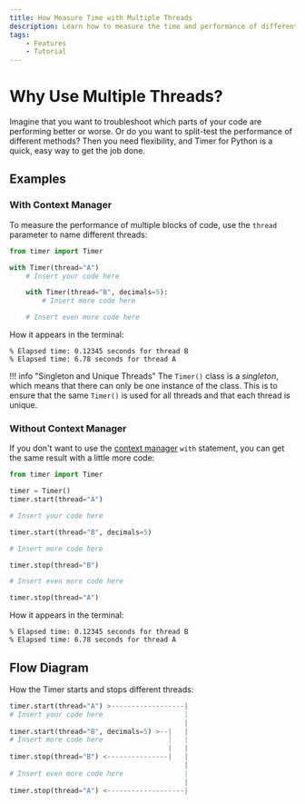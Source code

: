 ```yaml
---
title: How Measure Time with Multiple Threads
description: Learn how to measure the time and performance of different blocks of code using multiple threads. Includes code examples for beginners and advanced users.
tags:
    - Features
    - Tutorial
---
```


# Why Use Multiple Threads?
Imagine that you want to troubleshoot which parts of your code are performing better or worse. Or do you want to split-test the performance of different methods? Then you need flexibility, and Timer for Python is a quick, easy way to get the job done.

## Examples
### With Context Manager
To measure the performance of multiple blocks of code, use the `thread` parameter to name different threads:

```python linenums="1" hl_lines="3 6"
from timer import Timer

with Timer(thread="A")
    # Insert your code here

    with Timer(thread="B", decimals=5):
        # Insert more code here

    # Insert even more code here
```

How it appears in the terminal:

<pre><code>% Elapsed time: 0.12345 seconds for thread <span class="fg-green">B</span>
% Elapsed time: 6.78 seconds for thread <span class="fg-green">A</span></code></pre>

!!! info "Singleton and Unique Threads"
    The `Timer()` class is a _singleton_, which means that there can only be one instance of the class. This is to ensure that the same `Timer()` is used for all threads and that each thread is unique.

### Without Context Manager
If you don't want to use the [context manager](context-manager.md) `with` statement, you can get the same result with a little more code:

```python linenums="1" hl_lines="4 8 12 16"
from timer import Timer

timer = Timer()
timer.start(thread="A")

# Insert your code here

timer.start(thread="B", decimals=5)

# Insert more code here

timer.stop(thread="B")

# Insert even more code here

timer.stop(thread="A")
```

How it appears in the terminal:

<pre><code>% Elapsed time: 0.12345 seconds for thread <span class="fg-green">B</span>
% Elapsed time: 6.78 seconds for thread <span class="fg-green">A</span></code></pre>

## Flow Diagram
How the Timer starts and stops different threads:

```python title="" hl_lines="1 4 7 11"
timer.start(thread="A") >------------------|
# Insert your code here                    |
                                           |
timer.start(thread="B", decimals=5) >--|   |
# Insert more code here                |   |
                                       |   |
timer.stop(thread="B") <---------------|   |
                                           |
# Insert even more code here               |
                                           |
timer.stop(thread="A") <-------------------|
```
